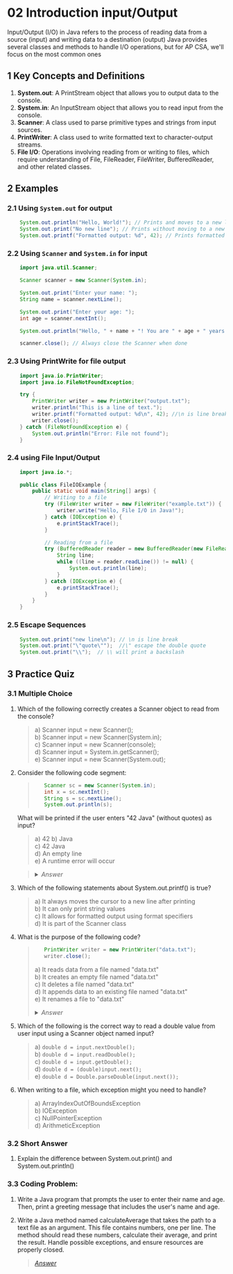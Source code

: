 # 02 Introduction input/Output

Input/Output (I/O) in Java refers to the process of reading data from a source (input) and writing data to a destination (output) Java provides several classes and methods to handle I/O operations, but for AP CSA, we'll focus on the most common ones

## 1 Key Concepts and Definitions

1. **System.out**: A PrintStream object that allows you to output data to the console.
2. **System.in**: An InputStream object that allows you to read input from the console.
3. **Scanner**: A class used to parse primitive types and strings from input sources.
4. **PrintWriter**: A class used to write formatted text to character-output streams.
5. **File I/O**: Operations involving reading from or writing to files, which require understanding of File, FileReader, FileWriter, BufferedReader, and other related classes.

## 2 Examples

### 2.1 Using `System.out` for output

```java
    System.out.println("Hello, World!"); // Prints and moves to a new line
    System.out.print("No new line"); // Prints without moving to a new line
    System.out.printf("Formatted output: %d", 42); // Prints formatted output
```

### 2.2 Using `Scanner` and `System.in` for input

```java
    import java.util.Scanner;

    Scanner scanner = new Scanner(System.in);

    System.out.print("Enter your name: ");
    String name = scanner.nextLine();

    System.out.print("Enter your age: ");
    int age = scanner.nextInt();

    System.out.println("Hello, " + name + "! You are " + age + " years old.");

    scanner.close(); // Always close the Scanner when done
```

### 2.3 Using PrintWrite for file output

```java
    import java.io.PrintWriter;
    import java.io.FileNotFoundException;

    try {
        PrintWriter writer = new PrintWriter("output.txt");
        writer.println("This is a line of text.");
        writer.printf("Formatted output: %d\n", 42); //\n is line break
        writer.close();
    } catch (FileNotFoundException e) {
        System.out.println("Error: File not found");
    }
```

### 2.4 using File Input/Output

```java
    import java.io.*;

    public class FileIOExample {
        public static void main(String[] args) {
            // Writing to a file
            try (FileWriter writer = new FileWriter("example.txt")) {
                writer.write("Hello, File I/O in Java!");
            } catch (IOException e) {
                e.printStackTrace();
            }

            // Reading from a file
            try (BufferedReader reader = new BufferedReader(new FileReader("example.txt"))) {
                String line;
                while ((line = reader.readLine()) != null) {
                    System.out.println(line);
                }
            } catch (IOException e) {
                e.printStackTrace();
            }
        }
    }
```

### 2.5 Escape Sequences

```java
    System.out.print("new line\n"); // \n is line break
    System.out.print("\"quote\"");  //\" escape the double quote
    System.out.print("\\");  // \\ will print a backslash
```

## 3 Practice Quiz

### 3.1 Multiple Choice

1. Which of the following correctly creates a Scanner object to read from the console?
    > a) Scanner input = new Scanner(); <br> 
    b) Scanner input = new Scanner(System.in); <br> 
    c) Scanner input = new Scanner(console); <br> 
    d) Scanner input = System.in.getScanner(); <br> 
    e) Scanner input = new Scanner(System.out);

2. Consider the following code segment:
    >```java
    >    Scanner sc = new Scanner(System.in);
    >    int x = sc.nextInt();
    >    String s = sc.nextLine();
    >    System.out.println(s);
    >```
   What will be printed if the user enters "42 Java" (without quotes) as input?
    > a) 42
    b) Java  <br> 
    c) 42 Java <br> 
    d) An empty line <br> 
    e) A runtime error will occur

    ><details>
    ><summary><i>Answer</i></summary>
    >(<i>D is correct. After reading the integer 42 with nextInt(), the newline character is left in the input buffer. The subsequent nextLine() consumes this newline, resulting in an empty string being assigned to s.</i>)
    ></details>

3. Which of the following statements about System.out.printf() is true?
    > a) It always moves the cursor to a new line after printing  <br> 
    b) It can only print string values  <br> 
    c) It allows for formatted output using format specifiers <br> 
    d) It is part of the Scanner class

4. What is the purpose of the following code?

    >```java
    >    PrintWriter writer = new PrintWriter("data.txt");
    >    writer.close();
    >```
    >    a) It reads data from a file named "data.txt" <br> 
        b) It creates an empty file named "data.txt" <br> 
        c) It deletes a file named "data.txt" <br> 
        d) It appends data to an existing file named "data.txt" <br> 
        e) It renames a file to "data.txt"
    ><details>
    ><summary><i>Answer</i></summary>
    >   (<i>B is correct. This code creates a new empty file named "data.txt" or overwrites an existing file with that name.</i>)
    ></details>
5. Which of the following is the correct way to read a double value from user input using a Scanner object named input?
    > a) `double d = input.nextDouble();` <br> 
    b) `double d = input.readDouble();` <br> 
    c) `double d = input.getDouble();` <br> 
    d) `double d = (double)input.next();` <br> 
    e) `double d = Double.parseDouble(input.next());`

6. When writing to a file, which exception might you need to handle?
    > a) ArrayIndexOutOfBoundsException <br> 
    b) IOException <br> 
    c) NullPointerException <br> 
    d) ArithmeticException 

### 3.2 Short Answer

1. Explain the difference between System.out.print() and System.out.println()

### 3.3 Coding Problem:

1. Write a Java program that prompts the user to enter their name and age. Then, print a greeting message that includes the user's name and age.

2. Write a Java method named calculateAverage that takes the path to a text file as an argument. This file contains numbers, one per line. The method should read these numbers, calculate their average, and print the result. Handle possible exceptions, and ensure resources are properly closed.
    > [*Answer*](https://gist.github.com/stoneskin/294f517e0a138fcad5487e8a8ecc8d6d)
